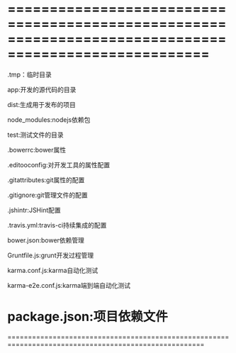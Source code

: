 ======================================================================================================
======================================================================================================

.tmp：临时目录

app:开发的源代码的目录

dist:生成用于发布的项目

node_modules:nodejs依赖包

test:测试文件的目录

.bowerrc:bower属性

.editooconfig:对开发工具的属性配置

.gitattributes:git属性的配置

.gitignore:git管理文件的配置

.jshintr:JSHint配置

.travis.yml:travis-ci持续集成的配置

bower.json:bower依赖管理

Gruntfile.js:grunt开发过程管理

karma.conf.js:karma自动化测试

karma-e2e.conf.js:karma端到端自动化测试

package.json:项目依赖文件
======================================================================================================
======================================================================================================
